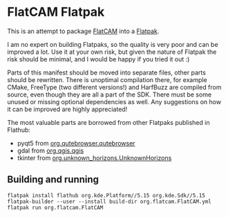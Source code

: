 # FlatCAM Flatpak

This is an attempt to package [FlatCAM](http://flatcam.org/) into a [Flatpak](https://flatpak.org/).

I am no expert on building Flatpaks, so the quality is very poor and can be improved a lot. Use it at your own risk, but given the nature of Flatpak the risk should be minimal, and I would be happy if you tried it out 	:)

Parts of this manifest should be moved into separate files, other parts should be rewritten. There is unoptimal compilation there, for example CMake, FreeType (two different versions!) and HarfBuzz are compiled from source, even though they are all a part of the SDK. There must be some unused or missing optional dependencies as well. Any suggestions on how it can be improved are highly appreciated!

The most valuable parts are borrowed from other Flatpaks published in Flathub:

- pyqt5 from [org.qutebrowser.qutebrowser](https://github.com/flathub/org.qutebrowser.qutebrowser/blob/2ba9696140894061f6e46f7fb4a9addd8a9151b7/org.qutebrowser.qutebrowser.yml#L201)
- gdal from [org.qgis.qgis](https://github.com/flathub/org.qgis.qgis/blob/05c19fa122feddb3753daf5dd7d898c7d3fae9e6/org.qgis.qgis.json#L194)
- tkinter from [org.unknown_horizons.UnknownHorizons](https://github.com/flathub/org.unknown_horizons.UnknownHorizons/blob/9378c14eac851d408907a1c0c494471bf59ea756/org.unknown_horizons.UnknownHorizons.json#L110)

## Building and running

```
flatpak install flathub org.kde.Platform//5.15 org.kde.Sdk//5.15
flatpak-builder --user --install build-dir org.flatcam.FlatCAM.yml
flatpak run org.flatcam.FlatCAM
```
